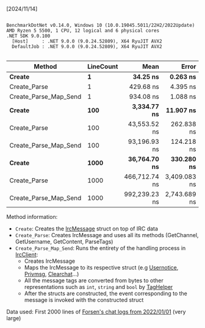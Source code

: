 [2024/11/14]
```

BenchmarkDotNet v0.14.0, Windows 10 (10.0.19045.5011/22H2/2022Update)
AMD Ryzen 5 5500, 1 CPU, 12 logical and 6 physical cores
.NET SDK 9.0.100
  [Host]     : .NET 9.0.0 (9.0.24.52809), X64 RyuJIT AVX2
  DefaultJob : .NET 9.0.0 (9.0.24.52809), X64 RyuJIT AVX2


```
| Method                | LineCount | Mean          | Error        | StdDev       | Allocated |
|---------------------- |---------- |--------------:|-------------:|-------------:|----------:|
| **Create**                | **1**         |      **34.25 ns** |     **0.263 ns** |     **0.233 ns** |         **-** |
| Create_Parse          | 1         |     429.68 ns |     4.395 ns |     4.111 ns |     688 B |
| Create_Parse_Map_Send | 1         |     934.08 ns |     1.088 ns |     0.849 ns |     544 B |
| **Create**                | **100**       |   **3,334.77 ns** |    **11.907 ns** |     **9.296 ns** |         **-** |
| Create_Parse          | 100       |  43,553.52 ns |   262.838 ns |   205.206 ns |   70800 B |
| Create_Parse_Map_Send | 100       |  93,196.93 ns |   124.218 ns |   103.728 ns |   54144 B |
| **Create**                | **1000**      |  **36,764.70 ns** |   **330.280 ns** |   **308.944 ns** |         **-** |
| Create_Parse          | 1000      | 466,712.74 ns | 3,409.083 ns | 2,661.588 ns |  737464 B |
| Create_Parse_Map_Send | 1000      | 992,239.23 ns | 2,743.689 ns | 2,432.208 ns |  558858 B |

Method information:
- `Create`: Creates the [IrcMessage](https://github.com/occluder/MiniTwitch/blob/master/MiniTwitch.Irc/Internal/Models/IrcMessage.cs) struct on top of IRC data
- `Create_Parse`: Creates IrcMessage and uses all its methods (GetChannel, GetUsername, GetContent, ParseTags)
- `Create_Parse_Map_Send`: Runs the entirety of the handling process in [IrcClient](https://github.com/occluder/MiniTwitch/blob/master/MiniTwitch.Irc/IrcClient.cs#L528):
	* Creates IrcMessage
	* Maps the IrcMessage to its respective struct (e.g [Usernotice](https://github.com/occluder/MiniTwitch/blob/master/MiniTwitch.Irc/Models/Usernotice.cs), [Privmsg](https://github.com/occluder/MiniTwitch/blob/master/MiniTwitch.Irc/Models/Privmsg.cs), [Clearchat](https://github.com/occluder/MiniTwitch/blob/master/MiniTwitch.Irc/Models/ClearChat.cs)...)
	* All the message tags are converted from bytes to other representations such as `int`, `string` and `bool` by [TagHelper](https://github.com/occluder/MiniTwitch/blob/master/MiniTwitch.Irc/Internal/Parsing/TagHelper.cs)
	* After the structs are constructed, the event corresponding to the message is invoked with the constructed struct

Data used: First 2000 lines of [Forsen's chat logs from 2022/01/01](https://logs.ivr.fi/channel/forsen/2022/1/1?raw=t) (very large)